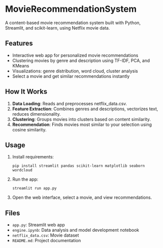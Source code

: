 # MovieRecommendationSystem

A content-based movie recommendation system built with Python, Streamlit, and scikit-learn, using Netflix movie data.

## Features

- Interactive web app for personalized movie recommendations
- Clustering movies by genre and description using TF-IDF, PCA, and KMeans
- Visualizations: genre distribution, word cloud, cluster analysis
- Select a movie and get similar recommendations instantly

## How It Works

1. **Data Loading**: Reads and preprocesses netflix_data.csv.
2. **Feature Extraction**: Combines genres and descriptions, vectorizes text, reduces dimensionality.
3. **Clustering**: Groups movies into clusters based on content similarity.
4. **Recommendation**: Finds movies most similar to your selection using cosine similarity.

## Usage

1. Install requirements:
    ```
    pip install streamlit pandas scikit-learn matplotlib seaborn wordcloud
    ```
2. Run the app:
    ```
    streamlit run app.py
    ```
3. Open the web interface, select a movie, and view recommendations.

## Files

- `app.py`: Streamlit web app
- `engine.ipynb`: Data analysis and model development notebook
- `netflix_data.csv`: Movie dataset
- `README.md`: Project documentation
